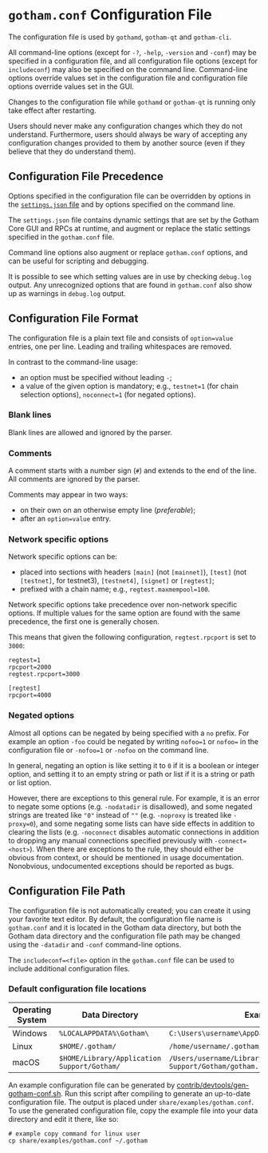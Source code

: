 # `gotham.conf` Configuration File

The configuration file is used by `gothamd`, `gotham-qt` and `gotham-cli`.

All command-line options (except for `-?`, `-help`, `-version` and `-conf`) may be specified in a configuration file, and all configuration file options (except for `includeconf`) may also be specified on the command line. Command-line options override values set in the configuration file and configuration file options override values set in the GUI.

Changes to the configuration file while `gothamd` or `gotham-qt` is running only take effect after restarting.

Users should never make any configuration changes which they do not understand. Furthermore, users should always be wary of accepting any configuration changes provided to them by another source (even if they believe that they do understand them).

## Configuration File Precedence

Options specified in the configuration file can be overridden by options in the [`settings.json` file](files.md) and by options specified on the command line.

The `settings.json` file contains dynamic settings that are set by the Gotham Core GUI and RPCs at runtime, and augment or replace the static settings specified in the `gotham.conf` file.

Command line options also augment or replace `gotham.conf` options, and can be useful for scripting and debugging.

It is possible to see which setting values are in use by checking `debug.log` output. Any unrecognized options that are found in `gotham.conf` also show up as warnings in `debug.log` output.

## Configuration File Format

The configuration file is a plain text file and consists of `option=value` entries, one per line. Leading and trailing whitespaces are removed.

In contrast to the command-line usage:
- an option must be specified without leading `-`;
- a value of the given option is mandatory; e.g., `testnet=1` (for chain selection options), `noconnect=1` (for negated options).

### Blank lines

Blank lines are allowed and ignored by the parser.

### Comments

A comment starts with a number sign (`#`) and extends to the end of the line. All comments are ignored by the parser.

Comments may appear in two ways:
- on their own on an otherwise empty line (_preferable_);
- after an `option=value` entry.

### Network specific options

Network specific options can be:
- placed into sections with headers `[main]` (not `[mainnet]`), `[test]` (not `[testnet]`, for testnet3), `[testnet4]`, `[signet]` or `[regtest]`;
- prefixed with a chain name; e.g., `regtest.maxmempool=100`.

Network specific options take precedence over non-network specific options.
If multiple values for the same option are found with the same precedence, the
first one is generally chosen.

This means that given the following configuration, `regtest.rpcport` is set to `3000`:

```
regtest=1
rpcport=2000
regtest.rpcport=3000

[regtest]
rpcport=4000
```

### Negated options

Almost all options can be negated by being specified with a `no` prefix. For example an option `-foo` could be negated by writing `nofoo=1` or `nofoo=` in the configuration file or `-nofoo=1` or `-nofoo` on the command line.

In general, negating an option is like setting it to `0` if it is a boolean or integer option, and setting it to an empty string or path or list if it is a string or path or list option.

However, there are exceptions to this general rule. For example, it is an error to negate some options (e.g. `-nodatadir` is disallowed), and some negated strings are treated like `"0"` instead of `""` (e.g. `-noproxy` is treated like `-proxy=0`), and some negating some lists can have side effects in addition to clearing the lists (e.g. `-noconnect` disables automatic connections in addition to dropping any manual connections specified previously with `-connect=<host>`). When there are exceptions to the rule, they should either be obvious from context, or should be mentioned in usage documentation. Nonobvious, undocumented exceptions should be reported as bugs.

## Configuration File Path

The configuration file is not automatically created; you can create it using your favorite text editor. By default, the configuration file name is `gotham.conf` and it is located in the Gotham data directory, but both the Gotham data directory and the configuration file path may be changed using the `-datadir` and `-conf` command-line options.

The `includeconf=<file>` option in the `gotham.conf` file can be used to include additional configuration files.

### Default configuration file locations

Operating System | Data Directory | Example Path
-- | -- | --
Windows | `%LOCALAPPDATA%\Gotham\` | `C:\Users\username\AppData\Local\Gotham\gotham.conf`
Linux | `$HOME/.gotham/` | `/home/username/.gotham/gotham.conf`
macOS | `$HOME/Library/Application Support/Gotham/` | `/Users/username/Library/Application Support/Gotham/gotham.conf`

An example configuration file can be generated by [contrib/devtools/gen-gotham-conf.sh](../contrib/devtools/gen-gotham-conf.sh).
Run this script after compiling to generate an up-to-date configuration file.
The output is placed under `share/examples/gotham.conf`.
To use the generated configuration file, copy the example file into your data directory and edit it there, like so:

```
# example copy command for linux user
cp share/examples/gotham.conf ~/.gotham
```
